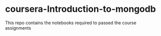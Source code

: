 # coursera-Introduction-to-mongodb
This repo contains the notebooks required to passed the course assignments 

